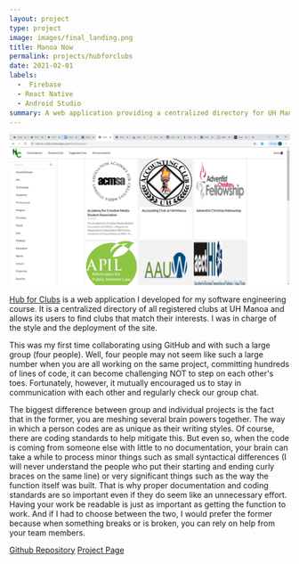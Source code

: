 ```yaml
---
layout: project
type: project
image: images/final_landing.png
title: Manoa Now
permalink: projects/hubforclubs
date: 2021-02-01
labels:
  -  Firebase
  - React Native
  - Android Studio
summary: A web application providing a centralized directory for UH Manoa clubs.
---
```


<img class="ui medium right floated rounded image" src="/images/final_clubexplorer.png">

[Hub for Clubs](https://hub-for-clubs.meteorapp.com/#/) is a web application I developed for my software engineering course. It is a centralized directory of all registered clubs at UH Manoa and allows its users to find clubs that match their interests. I was in charge of the style and the deployment of the site.

This was my first time collaborating using GitHub and with such a large group (four people). Well, four people may not seem like such a large number when you are all working on the same project, committing hundreds of lines of code, it can become challenging NOT to step on each other's toes. Fortunately, however, it mutually encouraged us to stay in communication with each other and regularly check our group chat.

The biggest difference between group and individual projects is the fact that in the former, you are meshing several brain powers together. The way in which a person codes are as unique as their writing styles. Of course, there are coding standards to help mitigate this. But even so, when the code is coming from someone else with little to no documentation, your brain can take a while to process minor things such as small syntactical differences (I will never understand the people who put their starting and ending curly braces on the same line) or very significant things such as the way the function itself was built. That is why proper documentation and coding standards are so important even if they do seem like an unnecessary effort. Having your work be readable is just as important as getting the function to work. And if I had to choose between the two, I would prefer the former because when something breaks or is broken, you can rely on help from your team members.

[Github Repository](https://github.com/Hub-for-Clubs/Hub-for-Clubs)
[Project Page](https://hub-for-clubs.github.io/)
